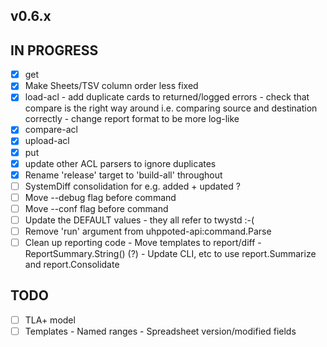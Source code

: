 ## v0.6.x

## IN PROGRESS

- [x] get
- [x] Make Sheets/TSV column order less fixed
- [x] load-acl
      - add duplicate cards to returned/logged errors
      - check that compare is the right way around i.e. comparing source and destination correctly
      - change report format to be more log-like 
- [x] compare-acl
- [x] upload-acl
- [x] put 
- [x] update other ACL parsers to ignore duplicates
- [x] Rename 'release' target to 'build-all' throughout
- [ ] SystemDiff consolidation for e.g. added + updated ?
- [ ] Move --debug flag before command
- [ ] Move --conf flag before command
- [ ] Update the DEFAULT values - they all refer to twystd :-(
- [ ] Remove 'run' argument from uhppoted-api:command.Parse
- [ ] Clean up reporting code
      - Move templates to report/diff
      - ReportSummary.String() (?)
      - Update CLI, etc to use report.Summarize and report.Consolidate

## TODO

- [ ] TLA+ model
- [ ] Templates
      - Named ranges
      - Spreadsheet version/modified fields
